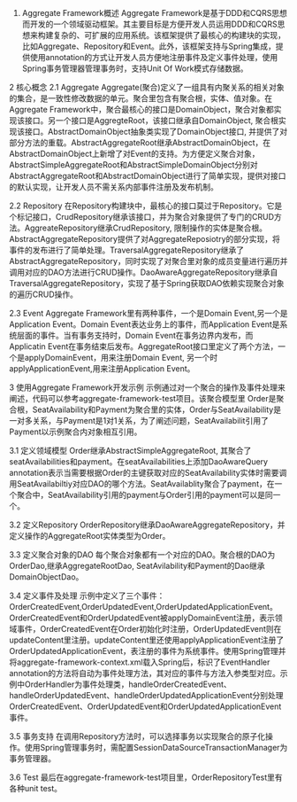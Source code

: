 
1.  Aggregate Framework概述
    Aggregate Framework是基于DDD和CQRS思想而开发的一个领域驱动框架。其主要目标是方便开发人员运用DDD和CQRS思想来构建复杂的、可扩展的应用系统。该框架提供了最核心的构建块的实现，比如Aggregate、Repository和Event。此外，该框架支持与Spring集成，提供使用annotation的方式让开发人员方便地注册事件及定义事件处理，使用Spring事务管理器管理事务时，支持Unit Of Work模式存储数据。

2   核心概念
2.1 Aggregate
    Aggregate(聚合)定义了一组具有内聚关系的相关对象的集合，是一致性修改数据的单元。聚合里包含有聚合根，实体、值对象。在Aggregate Framework中，聚合最核心的接口是DomainObject，聚合对象都实现该接口。另一个接口是AggregteRoot，该接口继承自DomainObject, 聚合根实现该接口。AbstractDomainObject抽象类实现了DomainObject接口, 并提供了对部分方法的重载。AbstractAggregateRoot继承AbstractDomainObject，在AbstractDomainObject上新增了对Event的支持。为方便定义聚合对象，AbstractSimpleAggregateRoot和AbstractSimpleDomainObject分别对AbstractAggregateRoot和AbstractDomainObject进行了简单实现，提供对接口的默认实现，让开发人员不需关系内部事件注册及发布机制。

2.2 Repository
    在Repository构建块中，最核心的接口莫过于Repository。它是个标记接口，CrudRepository继承该接口，并为聚合对象提供了专门的CRUD方法。AggreateRepository继承CrudRepository, 限制操作的实体是聚合根。AbstractAggregateRepository提供了对AggregateReposiotry的部分实现，将事件的发布进行了简单处理。TraversalAggregateRepository继承了AbstractAggregateRepository，同时实现了对聚合里对象的成员变量进行遍历并调用对应的DAO方法进行CRUD操作。DaoAwareAggregateRepository继承自TraversalAggregateRepository，实现了基于Spring获取DAO依赖实现聚合对象的遍历CRUD操作。

2.3 Event
    Aggregate Framework里有两种事件，一个是Domain Event,另一个是Application Event。Domain Event表达业务上的事件，而Application Event是系统层面的事件。当有事务支持时，Domain Event在事务边界内发布，而Applicatin Event在事务结束后发布。AggregateRoot接口里定义了两个方法，一个是applyDomainEvent，用来注册Domain Event, 另一个时applyApplicationEvent,用来注册Application Event。

3   使用Aggregate Framework开发示例
     示例通过对一个聚合的操作及事件处理来阐述，代码可以参考aggregate-framework-test项目。该聚合模型里 Order是聚合根，SeatAvailability和Payment为聚合里的实体，Order与SeatAvailability是一对多关系，与Payment是1对1关系，为了阐述问题，SeatAvailabilit引用了Payment以示例聚合内对象相互引用。

3.1 定义领域模型
    Order继承AbstractSimpleAggregateRoot, 其聚合了seatAvailabilities和payment。在seatAvailabilities上添加DaoAwareQuery annotation表示当需要根据Order的主键获取对应的SeatAvailability实体时需要调用SeatAvailabiltiy对应DAO的哪个方法。SeatAvailablity聚合了payment，在一个聚合中，SeatAvailability引用的payment与Order引用的payment可以是同一个。

3.2 定义Repository
    OrderRepository继承DaoAwareAggregateRepository，并定义操作的AggregateRoot实体类型为Order。

3.3 定义聚合对象的DAO
    每个聚合对象都有一个对应的DAO。聚合根的DAO为OrderDao,继承AggregateRootDao, SeatAvilability和Payment的Dao继承DomainObjectDao。

3.4 定义事件及处理
    示例中定义了三个事件：OrderCreatedEvent,OrderUpdatedEvent,OrderUpdatedApplicationEvent。OrderCreatedEvent和OrderUpdatedEvent被applyDomainEvent注册，表示领域事件，OrderCreatedEvent在Order初始化时注册，OrderUpdatedEvent则在updateContent里注册。updateContent里还使用applyApplicationEvent注册了OrderUpdatedApplicationEvent，表注册的事件为系统事件。使用Spring管理并将aggregate-framework-context.xml载入Spring后，标识了EventHandler annotation的方法将自动为事件处理方法，其对应的事件与方法入参类型对应。示例中OrderHandler为事件处理类，handleOrderCreatedEvent、handleOrderUpdatedEvent、handleOrderUpdatedApplicationEvent分别处理OrderCreatedEvent、OrderUpdatedEvent和OrderUpdatedApplicationEvent事件。

3.5 事务支持
    在调用Repository方法时，可以选择事务以实现聚合的原子化操作。使用Spring管理事务时，需配置SessionDataSourceTransactionManager为事务管理器。

3.6 Test
    最后在aggregate-framework-test项目里，OrderRepositoryTest里有各种unit test。





